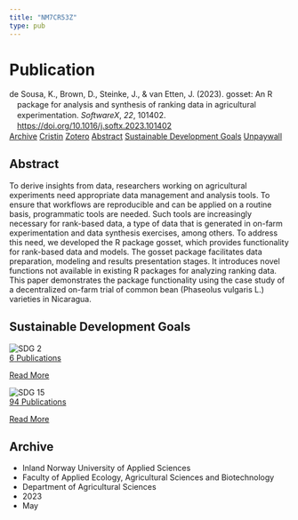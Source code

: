 ```yaml
---
title: "NM7CR53Z"
type: pub
---
```

<h1>Publication</h1>
<article id="csl-bib-container-NM7CR53Z" class="csl-bib-container">
  <div class="csl-bib-body" style="line-height: 1.35; padding-left: 1em; text-indent:-1em;">
  <div class="csl-entry">de Sousa, K., Brown, D., Steinke, J., &amp; van Etten, J. (2023). gosset: An R package for analysis and synthesis of ranking data in agricultural experimentation. <i>SoftwareX</i>, <i>22</i>, 101402. <a href="https://doi.org/10.1016/j.softx.2023.101402">https://doi.org/10.1016/j.softx.2023.101402</a></div>
</div>
  <div class="csl-bib-buttons">
    <a href="#taxonomy-article-NM7CR53Z" class="csl-bib-button">Archive</a>
    <a href="https://app.cristin.no/results/show.jsf?id=2147347" alt="Cristin URL" class="csl-bib-button">Cristin</a>
    <a href="http://zotero.org/groups/5402882/items/NM7CR53Z" alt="Zotero URL" class="csl-bib-button">Zotero</a>
    <a href="#abstract-article-NM7CR53Z" class="csl-bib-button">Abstract</a>
    <a href="#sdg-article-NM7CR53Z" class="csl-bib-button">Sustainable Development Goals</a>
    <a href="http://www.softxjournal.com/article/S2352711023000985/pdf" class="csl-bib-button">Unpaywall</a>
  </div>
  <div id="csl-bib-meta-container-NM7CR53Z"></div>
</article>
<div id="csl-bib-meta-NM7CR53Z" class="csl-bib-meta">
  <article id="abstract-article-NM7CR53Z" class="abstract-article">
    <h1>Abstract</h1>
    To derive insights from data, researchers working on agricultural experiments need appropriate data management and analysis tools. To ensure that workflows are reproducible and can be applied on a routine basis, programmatic tools are needed. Such tools are increasingly necessary for rank-based data, a type of data that is generated in on-farm experimentation and data synthesis exercises, among others. To address this need, we developed the R package gosset, which provides functionality for rank-based data and models. The gosset package facilitates data preparation, modeling and results presentation stages. It introduces novel functions not available in existing R packages for analyzing ranking data. This paper demonstrates the package functionality using the case study of a decentralized on-farm trial of common bean (Phaseolus vulgaris L.) varieties in Nicaragua.
  </article>
  <article id="sdg-article-NM7CR53Z" class="sdg-article">
    <h1>Sustainable Development Goals</h1>
    <div class="sdg-container"><div id="sdg2" class="sdg"> <img src="{{< params subfolder >}}images/sdg/sdg02_en.png" class="image" alt="SDG 2"> <div class="sdg-overlay"> <a href="{{< params subfolder >}}en/archive/?sdg=2#archive" class="sdg-publication-count"><span>6</span> Publications</a> <p><a href="https://sdgs.un.org/goals/goal2" class="sdg-read-more">Read More</a></p> </div> </div> <div id="sdg15" class="sdg"> <img src="{{< params subfolder >}}images/sdg/sdg15_en.png" class="image" alt="SDG 15"> <div class="sdg-overlay"> <a href="{{< params subfolder >}}en/archive/?sdg=15#archive" class="sdg-publication-count"><span>94</span> Publications</a> <p><a href="https://sdgs.un.org/goals/goal15" class="sdg-read-more">Read More</a></p> </div> </div></div>
  </article>
  <article id="taxonomy-article-NM7CR53Z" class="taxonomy-article">
    <h1>Archive</h1>
    <ul>
      <li>Inland Norway University of Applied Sciences</li>
      <li>Faculty of Applied Ecology, Agricultural Sciences and Biotechnology</li>
      <li>Department of Agricultural Sciences</li>
      <li>2023</li>
      <li>May</li>
    </ul>
  </article>
</div>
